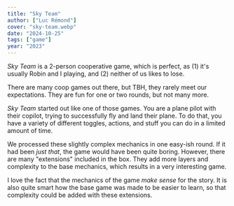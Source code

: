 ```yaml
---
title: "Sky Team"
author: ["Luc Rémond"]
cover: "sky-team.webp"
date: "2024-10-25"
tags: ["game"]
year: "2023"
---
```


_Sky Team_ is a 2-person cooperative game, which is perfect, as (1) it's usually Robin and I playing, and (2) neither of us likes to lose.

There are many coop games out there, but TBH, they rarely meet our expectations. They are fun for one or two rounds, but not many more.

_Sky Team_ started out like one of those games. You are a plane pilot with their copilot, trying to successfully fly and land their plane. To do that, you have a variety of different toggles, actions, and stuff you can do in a limited amount of time.

We processed these slightly complex mechanics in one easy-ish round. If it had been _just that_, the game would have been quite boring. However, there are many "extensions" included in the box. They add more layers and complexity to the base mechanics, which results in a very interesting game.

I love the fact that the mechanics of the game _make sense_ for the story. It is also quite smart how the base game was made to be easier to learn, so that complexity could be added with these extensions.
